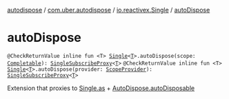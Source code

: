 [autodispose](../../index.md) / [com.uber.autodispose](../index.md) / [io.reactivex.Single](index.md) / [autoDispose](./auto-dispose.md)

# autoDispose

`@CheckReturnValue inline fun <T> `[`Single`](http://reactivex.io/RxJava/2.x/javadoc/io/reactivex/Single.html)`<`[`T`](auto-dispose.md#T)`>.autoDispose(scope: `[`Completable`](http://reactivex.io/RxJava/2.x/javadoc/io/reactivex/Completable.html)`): `[`SingleSubscribeProxy`](../-single-subscribe-proxy/index.md)`<`[`T`](auto-dispose.md#T)`>`
`@CheckReturnValue inline fun <T> `[`Single`](http://reactivex.io/RxJava/2.x/javadoc/io/reactivex/Single.html)`<`[`T`](auto-dispose.md#T)`>.autoDispose(provider: `[`ScopeProvider`](../-scope-provider/index.md)`): `[`SingleSubscribeProxy`](../-single-subscribe-proxy/index.md)`<`[`T`](auto-dispose.md#T)`>`

Extension that proxies to [Single.as](http://reactivex.io/RxJava/2.x/javadoc/io/reactivex/Single.html) + [AutoDispose.autoDisposable](../-auto-dispose/auto-disposable.md)

